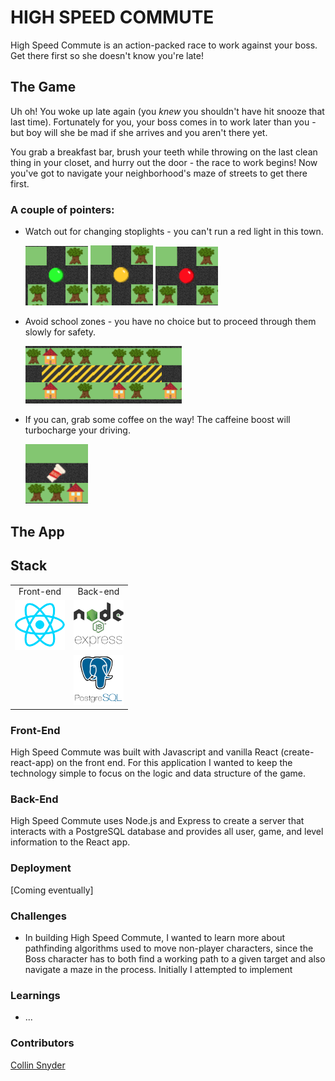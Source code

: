 # HIGH SPEED COMMUTE

High Speed Commute is an action-packed race to work against your boss. Get there first so she doesn't know you're late!

<!-- ## In Action

<a href=#>Heroku Deployment Link</a> -->

## The Game

Uh oh! You woke up late again (you _knew_ you shouldn't have hit snooze that last time). Fortunately for you, your boss comes in to work later than you - but boy will she be mad if she arrives and you aren't there yet.

You grab a breakfast bar, brush your teeth while throwing on the last clean thing in your closet, and hurry out the door - the race to work begins! Now you've got to navigate your neighborhood's maze of streets to get there first.

### A couple of pointers:

- Watch out for changing stoplights - you can't run a red light in this town.

  <img src="./high-speed-commute/src/assets/screenshots/greenlight.png" alt="Green light" title="Green light" width="100px">     <img src="./high-speed-commute/src/assets/screenshots/yellowlight.png" alt="Yellow light" title="Yellow light" width="100px">     <img src="./high-speed-commute/src/assets/screenshots/redlight.png" alt="Red light" title="Red light" width="100px">

- Avoid school zones - you have no choice but to proceed through them slowly for safety.

  <img src="./high-speed-commute/src/assets/screenshots/schoolzone.png" alt="School Zone" title="School Zone" width="250px">

- If you can, grab some coffee on the way! The caffeine boost will turbocharge your driving.

  <img src="./high-speed-commute/src/assets/screenshots/coffee.png" alt="coffee" title="coffee" width="100px">


## The App



## Stack

<table>
  <tr>
  </tr>
  <tr>
    <td align="center">Front-end</td>
    <td align="center">Back-end</td>
  </tr>
  <tr>
    <!-- <td align="center"><img src="https://cdn4.iconfinder.com/data/icons/logos-3/600/React.js_logo-512.png" alt="React" title="React" width="80px"/></td> -->
    <td align="center"><img src="./high-speed-commute/src/assets/logo-react.png" alt="React" title="React" width="80px"/></td>
    <td align="center"><img src="./high-speed-commute/src/assets/logo-node-express.png" alt="Node.js" title="Node.js" width="80px"/></td>
  </tr>
  <tr>
    <!-- <td align="center"><img src="https://freshpet.com/wp-content/uploads/2018/01/puppy_party_freshpet.jpg" alt="Puppy" title="Puppy" width="80px"/></td> -->
    <td align="center"></td>
    <td align="center"><img src="./high-speed-commute/src/assets/logo-postgres.png" alt="PostgreSQL" title="PostgreSQL" width="80px"/></td>
  </tr>
</table>

### Front-End
High Speed Commute was built with Javascript and vanilla React (create-react-app) on the front end. For this application I wanted to keep the technology simple to focus on the logic and data structure of the game.

### Back-End 
High Speed Commute uses Node.js and Express to create a server that interacts with a PostgreSQL database and provides all user, game, and level information to the React app.

### Deployment
[Coming eventually]

<!-- # Get started

How to run the app on localhost:

  - In first terminal window: 
    - git clone https://github.com/Collin-Snyder/high-speed-commute.git
    - cd
  -  -->


### Challenges
- In building High Speed Commute, I wanted to learn more about pathfinding algorithms used to move non-player characters, since the Boss character has to both find a working path to a given target and also navigate a maze in the process. Initially I attempted to implement

### Learnings
- ...

### Contributors

[Collin Snyder](https://github.com/Collin-Snyder)